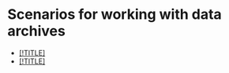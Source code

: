 # Scenarios for working with data archives

* [[!TITLE]](single-node-file-server.md)
* [[!TITLE]](object-storage-acronis.md)

